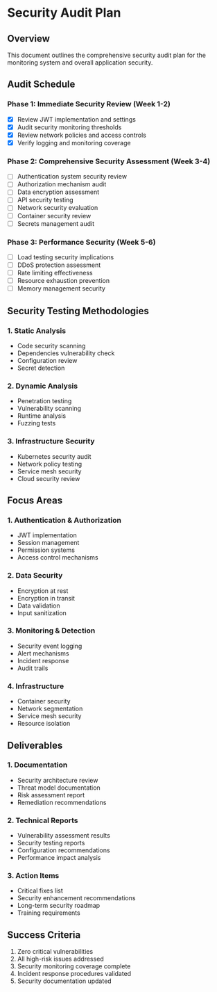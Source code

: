 # Security Audit Plan

## Overview
This document outlines the comprehensive security audit plan for the monitoring system and overall application security.

## Audit Schedule

### Phase 1: Immediate Security Review (Week 1-2)
- [x] Review JWT implementation and settings
- [x] Audit security monitoring thresholds
- [x] Review network policies and access controls
- [x] Verify logging and monitoring coverage

### Phase 2: Comprehensive Security Assessment (Week 3-4)
- [ ] Authentication system security review
- [ ] Authorization mechanism audit
- [ ] Data encryption assessment
- [ ] API security testing
- [ ] Network security evaluation
- [ ] Container security review
- [ ] Secrets management audit

### Phase 3: Performance Security (Week 5-6)
- [ ] Load testing security implications
- [ ] DDoS protection assessment
- [ ] Rate limiting effectiveness
- [ ] Resource exhaustion prevention
- [ ] Memory management security

## Security Testing Methodologies

### 1. Static Analysis
- Code security scanning
- Dependencies vulnerability check
- Configuration review
- Secret detection

### 2. Dynamic Analysis
- Penetration testing
- Vulnerability scanning
- Runtime analysis
- Fuzzing tests

### 3. Infrastructure Security
- Kubernetes security audit
- Network policy testing
- Service mesh security
- Cloud security review

## Focus Areas

### 1. Authentication & Authorization
- JWT implementation
- Session management
- Permission systems
- Access control mechanisms

### 2. Data Security
- Encryption at rest
- Encryption in transit
- Data validation
- Input sanitization

### 3. Monitoring & Detection
- Security event logging
- Alert mechanisms
- Incident response
- Audit trails

### 4. Infrastructure
- Container security
- Network segmentation
- Service mesh security
- Resource isolation

## Deliverables

### 1. Documentation
- Security architecture review
- Threat model documentation
- Risk assessment report
- Remediation recommendations

### 2. Technical Reports
- Vulnerability assessment results
- Security testing reports
- Configuration recommendations
- Performance impact analysis

### 3. Action Items
- Critical fixes list
- Security enhancement recommendations
- Long-term security roadmap
- Training requirements

## Success Criteria
1. Zero critical vulnerabilities
2. All high-risk issues addressed
3. Security monitoring coverage complete
4. Incident response procedures validated
5. Security documentation updated